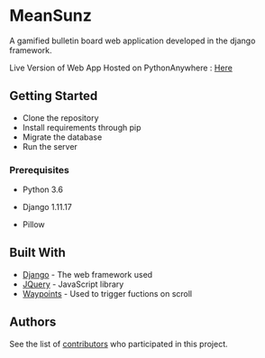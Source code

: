 # MeanSunz
A gamified bulletin board web application developed in the django framework.

Live Version of Web App Hosted on PythonAnywhere : [Here](http://2323841m.pythonanywhere.com/)

## Getting Started

* Clone the repository
* Install requirements through pip 
* Migrate the database  
* Run the server

### Prerequisites


* Python 3.6

* Django 1.11.17

* Pillow


## Built With

* [Django](https://www.djangoproject.com/) - The web framework used
* [JQuery](https://jquery.com/) - JavaScript library
* [Waypoints](http://imakewebthings.com/waypoints/) - Used to trigger fuctions on scroll

## Authors

See the list of [contributors](https://github.com/2323841m/MeanSunz_Project/contributors) who participated in this project.
